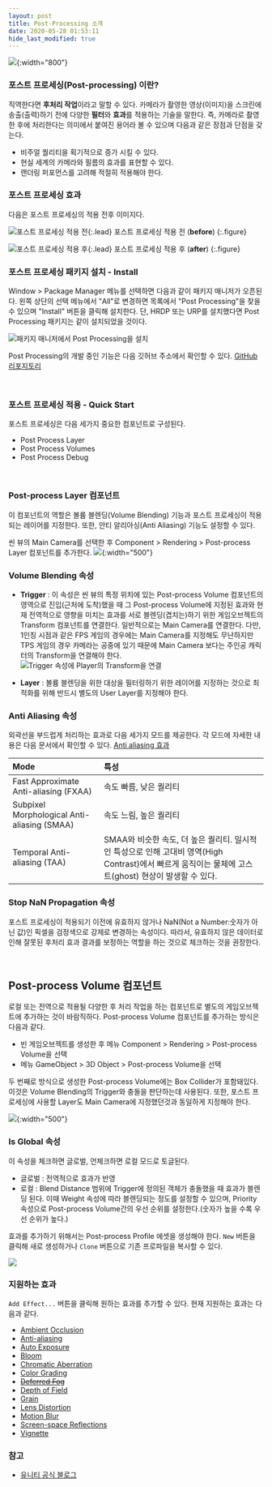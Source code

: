 ```yaml
---
layout: post
title: Post-Processing 소개
date: 2020-05-28 01:53:11
hide_last_modified: true
---
```


![](../../assets/img/unity/postprocessing-title.png){:width="800"}

### 포스트 프로세싱(Post-processing) 이란?

직역한다면 **후처리 작업**이라고 말할 수 있다. 카메라가 촬영한 영상(이미지)을 스크린에 송출(출력)하기 전에 다양한 **필터**와 **효과**를 적용하는 기술을 말한다. 즉, 카메라로 촬영한 후에 처리한다는 의미에서 붙여진 용어라 볼 수 있으며 다음과 같은 장점과 단점을 갖는다.

- 비주얼 퀄리티을 획기적으로 증가 시킬 수 있다.
- 현실 세계의 카메라와 필름의 효과를 표현할 수 있다.
- 랜더링 퍼포먼스를 고려해 적절히 적용해야 한다.

### 포스트 프로세싱 효과

다음은 포스트 프로세싱의 적용 전후 이미지다.

![포스트 프로세싱 적용 전](../../assets/img/unity/postprocessing-before.jpg){:.lead}
포스트 프로세싱 적용 전 (**before**)
{:.figure}

![포스트 프로세싱 적용 후](../../assets/img/unity/postprocessing-after.jpg){:.lead}
포스트 프로세싱 적용 후 (**after**)
{:.figure}

### 포스트 프로세싱 패키지 설치 - Install

Window > Package Manager 메뉴를 선택하면 다음과 같이 패키지 매니저가 오픈된다. 왼쪽 상단의 선택 메뉴에서 "All"로 변경하면 목록에서 "Post Processing"을 찾을 수 있으며 "Install" 버튼을 클릭해 설치한다. 단, HRDP 또는 URP를 설치했다면 Post Processing 패키지는 같이 설치되었을 것이다.

![패키지 매니저에서 Post Processing을 설치](../../assets/img/unity/postprocessing_install.png)

Post Processing의 개발 중인 기능은 다음 깃허브 주소에서 확인할 수 있다. [GitHub 리포지토리](https://github.com/Unity-Technologies/PostProcessing)

<br>

### 포스트 프로세싱 적용 - Quick Start

포스트 프로세싱은 다음 세가지 중요한 컴포넌트로 구성된다.

- Post Process Layer
- Post Process Volumes
- Post Process Debug
<br>

### Post-process Layer 컴포넌트

이 컴포넌트의 역할은 볼륨 블렌딩(Volume Blending) 기능과 포스트 프로세싱이 적용되는 레이어를 지정한다. 또한, 안티 알리아싱(Anti Aliasing) 기능도 설정할 수 있다.

씬 뷰의 Main Camera를 선택한 후 Component > Rendering > Post-process Layer 컴포넌트를 추가한다.
![](../../assets/img/unity/postprocess_layer.png){:width="500"}

### Volume Blending 속성

- **Trigger** : 이 속성은 씬 뷰의 특정 위치에 있는 Post-process Volume 컴포넌트의 영역으로 진입(근처에 도착)했을 때 그 Post-process Volume에 지정된 효과와 현재 전역적으로 영향을 미치는 효과를 서로 블렌딩(겹치는)하기 위한 게임오브젝트의 Transform 컴포넌트를 연결한다. 일반적으로는 Main Camera를 연결한다. 다만, 1인칭 시점과 같은 FPS 게임의 경우에는 Main Camera를 지정해도 무난하지만 TPS 게임의 경우 카메라는 공중에 있기 때문에 Main Camera 보다는 주인공 캐릭터의 Transform을 연결해야 한다. 
![Trigger 속성에 Player의 Transform을 연결](../../assets/img/unity/postprocessing-trigger.gif)

- **Layer** : 볼륨 블렌딩을 위한 대상을 필터링하기 위한 레이어를 지정하는 것으로 최적화를 위해 반드시 별도의 User Layer를 지정해야 한다.

### Anti Aliasing 속성

외곽선을 부드럽게 처리하는 효과로 다음 세가지 모드를 제공한다. 각 모드에 자세한 내용은 다음 문서에서 확인할 수 있다. [Anti aliasing 효과](https://github.com/Unity-Technologies/PostProcessing/wiki/Anti-aliasing)


| Mode                                        | 특성                                                                                                                                                  |
| :------------------------------------------ | :---------------------------------------------------------------------------------------------------------------------------------------------------- |
| Fast Approximate Anti-aliasing (FXAA)       | 속도 빠름, 낮은 퀄리티                                                                                                                                |
| Subpixel Morphological Anti-aliasing (SMAA) | 속도 느림, 높은 퀄리티                                                                                                                                |
| Temporal Anti-aliasing (TAA)                | SMAA와 비슷한 속도, 더 높은 퀄리티. 일시적인 특성으로 인해 고대비 영역(High Contrast)에서 빠르게 움직이는 물체에 고스트(ghost) 현상이 발생할 수 있다. |

### Stop NaN Propagation 속성

포스트 프로세싱이 적용되기 이전에 유효하지 않거나 NaN(Not a Number:숫자가 아닌 값)인 픽셀을 검정색으로 강제로 변경하는 속성이다. 따라서, 유효하지 않은 데이터로 인해 잘못된 후처리 효과 결과를 보정하는 역할을 하는 것으로 체크하는 것을 권장한다.

<br>

## Post-process Volume 컴포넌트

로컬 또는 전역으로 적용될 다양한 후 처리 작업을 하는 컴포넌트로 별도의 게임오브젝트에 추가하는 것이 바람직하다. Post-process Volume 컴포넌트를 추가하는 방식은 다음과 같다.

- 빈 게임오브젝트를 생성한 후 메뉴 Component > Rendering > Post-process Volume을 선택
- 메뉴 GameObject > 3D Object > Post-process Volume을 선택

두 번째로 방식으로 생성한 Post-process Volume에는 Box Collider가 포함돼있다. 이것은 Volume Blending의 Trigger와 충돌을 판단하는데 사용된다. 또한, 포스트 프로세싱에 사용할 Layer도 Main Camera에 지정했던것과 동일하게 지정해야 한다.

![](../../assets/img/unity/postprocessing-volume.png){:width="500"}

### Is Global 속성

이 속성을 체크하면 글로벌, 언체크하면 로컬 모드로 토글된다.
- 글로벌 : 전역적으로 효과가 반영
- 로컬 : Blend Distance 범위에 Trigger에 정의된 객체가 충돌했을 때 효과가 블렌딩 된다. 이때 Weight 속성에 따라 블렌딩되는 정도를 설정할 수 있으며, Priority 속성으로 Post-process Volume간의 우선 순위를 설정한다.(숫자가 높을 수록 우선 순위가 높다.)

효과를 추가하기 위해서는 Post-process Profile 에셋을 생성해야 한다. `New` 버튼을 클릭해 새로 생성하거나 `Clone` 버튼으로 기존 프로파일을 복사할 수 있다.

![](../../assets/img/unity/postprocessing-volume-local.png)

### 지원하는 효과

`Add Effect...` 버튼을 클릭해 원하는 효과를 추가할 수 있다. 현재 지원하는 효과는 다음과 같다.

- [Ambient Occlusion](https://github.com/Unity-Technologies/PostProcessing/wiki/Ambient-Occlusion)
- [Anti-aliasing](https://github.com/Unity-Technologies/PostProcessing/wiki/Anti-aliasing)
- [Auto Exposure](https://github.com/Unity-Technologies/PostProcessing/wiki/Auto-Exposure)
- [Bloom](https://github.com/Unity-Technologies/PostProcessing/wiki/Bloom)
- [Chromatic Aberration](https://github.com/Unity-Technologies/PostProcessing/wiki/Chromatic-Aberration)
- [Color Grading](https://github.com/Unity-Technologies/PostProcessing/wiki/Color-Grading)
- ~~[Deferred Fog](https://github.com/Unity-Technologies/PostProcessing/wiki/Deferred-Fog)~~
- [Depth of Field](https://github.com/Unity-Technologies/PostProcessing/wiki/Depth-of-Field)
- [Grain](https://github.com/Unity-Technologies/PostProcessing/wiki/Grain)
- [Lens Distortion](https://github.com/Unity-Technologies/PostProcessing/wiki/Lens-Distortion)
- [Motion Blur](https://github.com/Unity-Technologies/PostProcessing/wiki/Motion-Blur)
- [Screen-space Reflections](https://github.com/Unity-Technologies/PostProcessing/wiki/-Screen-space-Reflections)
- [Vignette](https://github.com/Unity-Technologies/PostProcessing/wiki/Vignette)


### 참고

- [유니티 공식 블로그](https://unity3d.com/kr/how-to/set-up-post-processing-stack#para3)